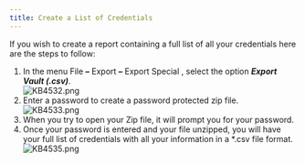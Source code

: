 ```yaml
---
title: Create a List of Credentials
---
```

If you wish to create a report containing a full list of all your credentials here are the steps to follow:

1. In the menu File ***–*** Export ***–*** Export Special , select the option ***Export Vault (.csv)***.  
![KB4532.png](/img/en/kb/KB4532.png)
1. Enter a password to create a password protected zip file.  
![KB4533.png](/img/en/kb/KB4533.png)
1. When you try to open your Zip file, it will prompt you for your password.
1. Once your password is entered and your file unzipped, you will have your full list of credentials with all your information in a *.csv file format.  
![KB4535.png](/img/en/kb/KB4535.png)
